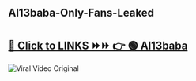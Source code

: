 
 ## Al13baba-Only-Fans-Leaked

# <h2><a href="https://clipsfans.com/Al13baba&ref=git">🔗 Click to LINKS ⏩⏩ 👉 🟢 Al13baba </a></h2>

<a href="https://clipsfans.com/Al13baba&ref=git" rel="nofollow" data-target="animated-image.originalLink"><img src="https://i.ibb.co.com/xMMVF88/686577567.gif" alt="Viral Video Original" style="max-width: 100%; display: inline-block;" data-target="animated-image.originalImage"></a>

